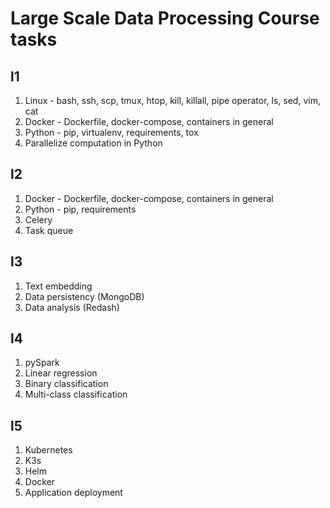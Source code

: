 # Large Scale Data Processing Course tasks

## l1

1. Linux - bash, ssh, scp, tmux, htop, kill, killall, pipe operator, ls, sed, vim, cat
2. Docker - Dockerfile, docker-compose, containers in general
3. Python - pip, virtualenv, requirements, tox
4. Parallelize computation in Python

## l2

1. Docker - Dockerfile, docker-compose, containers in general
2. Python - pip, requirements
3. Celery
4. Task queue

## l3

1. Text embedding
2. Data persistency (MongoDB)
3. Data analysis (Redash)

## l4

1. pySpark
2. Linear regression
3. Binary classification
4. Multi-class classification

## l5

1. Kubernetes
2. K3s
3. Helm
4. Docker
5. Application deployment
